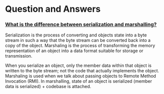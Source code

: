 # Question and Answers

### [What is the difference between serialization and marshalling?](https://stackoverflow.com/questions/770474/what-is-the-difference-between-serialization-and-marshaling)

Serialization is the process of converting and objects state into a byte stream in such a way that the byte stream can be converted back into a copy of the object. Marshaling is the process of transforming the memory representation of an object into a data format suitable for storage or transmission.

When you serialize an object, only the member data within that object is written to the byte stream; not the code that actually implements the object. Marshaling is used when we talk about passing objects to Remote Method Invocation (RMI). In marshalling, state of an object is serialized (member data is serialized) + codebase is attached.
